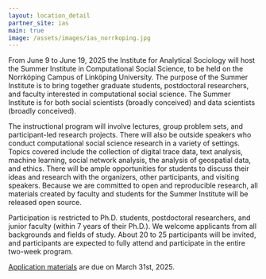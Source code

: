 ```yaml
---
layout: location_detail
partner_site: ias
main: true
image: /assets/images/ias_norrkoping.jpg
---
```


[//]: # (ORGANIZERS: Update the info to match your location. Add a site image to /assets/images/ and update the placeholder URL above to match it. See _data/2025/IAS for yml files that control the header content, location info on general sites page, people lists, and sidebar.)

From June 9 to June 19, 2025 the Institute for Analytical Sociology will host the Summer Institute in Computational Social Science, to be held on the Norrköping Campus of Linköping University. The purpose of the Summer Institute is to bring together graduate students, postdoctoral researchers, and faculty interested in computational social science. The Summer Institute is for both social scientists (broadly conceived) and data scientists (broadly conceived).

The instructional program will involve lectures, group problem sets, and participant-led research projects. There will also be outside speakers who conduct computational social science research in a variety of settings. Topics covered include the collection of digital trace data, text analysis, machine learning, social network analysis, the analysis of geospatial data, and ethics. There will be ample opportunities for students to discuss their ideas and research with the organizers, other participants, and visiting speakers. Because we are committed to open and reproducible research, all materials created by faculty and students for the Summer Institute will be released open source.

Participation is restricted to Ph.D. students, postdoctoral researchers, and junior faculty (within 7 years of their Ph.D.). We welcome applicants from all backgrounds and fields of study. About 20 to 25 participants will be invited, and participants are expected to fully attend and participate in the entire two-week program.

[Application materials](https://compsocialscience.github.io/summer-institute/2025/ias/apply) are due on March 31st, 2025.

[//]: # (ORGANIZERS: feel free to add a link to your application materials or your SICSS apply page above.)
